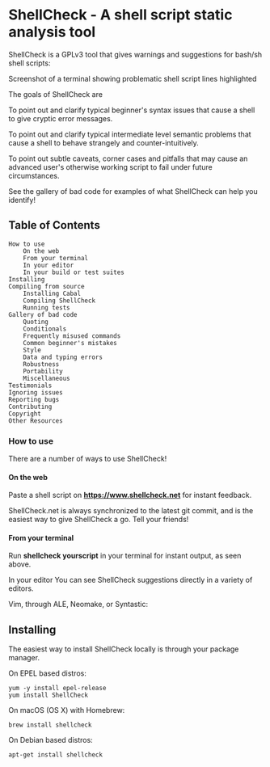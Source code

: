 #  ShellCheck - A shell script static analysis tool

ShellCheck is a GPLv3 tool that gives warnings and suggestions for bash/sh shell scripts:

Screenshot of a terminal showing problematic shell script lines highlighted

The goals of ShellCheck are

To point out and clarify typical beginner's syntax issues that cause a shell to give cryptic error messages.

To point out and clarify typical intermediate level semantic problems that cause a shell to behave strangely and counter-intuitively.

To point out subtle caveats, corner cases and pitfalls that may cause an advanced user's otherwise working script to fail under future circumstances.

See the gallery of bad code for examples of what ShellCheck can help you identify!



##  Table of Contents
```
How to use
    On the web
    From your terminal
    In your editor
    In your build or test suites
Installing
Compiling from source
    Installing Cabal
    Compiling ShellCheck
    Running tests
Gallery of bad code
    Quoting
    Conditionals
    Frequently misused commands
    Common beginner's mistakes
    Style
    Data and typing errors
    Robustness
    Portability
    Miscellaneous
Testimonials
Ignoring issues
Reporting bugs
Contributing
Copyright
Other Resources
```

### How to use
There are a number of ways to use ShellCheck!

####  On the web
Paste a shell script on **https://www.shellcheck.net** for instant feedback.

ShellCheck.net is always synchronized to the latest git commit, and is the easiest way to give ShellCheck a go. Tell your friends!

####  From your terminal
Run **shellcheck yourscript** in your terminal for instant output, as seen above.

In your editor
You can see ShellCheck suggestions directly in a variety of editors.

Vim, through ALE, Neomake, or Syntastic:


##  Installing
The easiest way to install ShellCheck locally is through your package manager.


On EPEL based distros:
```
yum -y install epel-release
yum install ShellCheck
```

On macOS (OS X) with Homebrew:
```
brew install shellcheck
```
On Debian based distros:
```
apt-get install shellcheck
```

